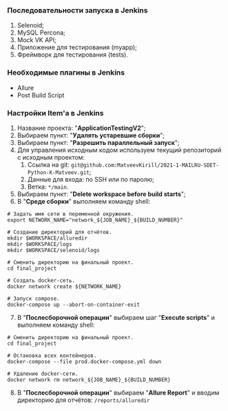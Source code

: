 ### Последовательности запуска в Jenkins
1) Selenoid;
2) MySQL Percona;
3) Mock VK API;
4) Приложение для тестирования (myapp);
5) Фреймворк для тестирования (tests).

### Необходимые плагины в Jenkins

* Allure
* Post Build Script

### Настройки Item'а в Jenkins
1) Название проекта: "<b>ApplicationTestingV2</b>";
2) Выбираем пункт: "<b>Удалять устаревшие сборки</b>";
3) Выбираем пункт: "<b>Разрешить параллельный запуск</b>";
4) Для управления исходным кодом используем текущий репозиторий с исходным проектом:
   1) Ссылка на git: ```git@github.com:MatveevKirill/2021-1-MAILRU-SDET-Python-K-Matveev.git```;
   2) Данные для входа: по SSH или по паролю;
   3) Ветка: ```*/main```.
5) Выбираем пункт: "<b>Delete workspace before build starts</b>";
6) В "<b>Среде сборки</b>" выполняем команду shell:
```shell
# Задать имя сети в переменной окружения.
export NETWORK_NAME="network_${JOB_NAME}_${BUILD_NUMBER}"

# Создание директорий для отчётов.
mkdir $WORKSPACE/alluredir
mkdir $WORKSPACE/logs
mkdir $WORKSPACE/selenoid/logs

# Сменить директорию на финальный проект.
cd final_project

# Создать docker-сеть.
docker network create ${NETWORK_NAME}

# Запуск compose.
docker-compose up --abort-on-container-exit
```
7) В "<b>Послесборочной операции</b>" выбираем шаг "<b>Execute scripts</b>" и выполняем команду shell:
```shell
# Сменить директорию на финальный проект.
cd final_project

# Остановка всех контейнеров.
docker-compose --file prod.docker-compose.yml down

# Удаление docker-сети.
docker network rm network_${JOB_NAME}_${BUILD_NUMBER}
```
8)  В "<b>Послесборочной операции</b>" выбираем "<b>Allure Report</b>" и вводим директорию для отчётов: ```/reports/alluredir```
